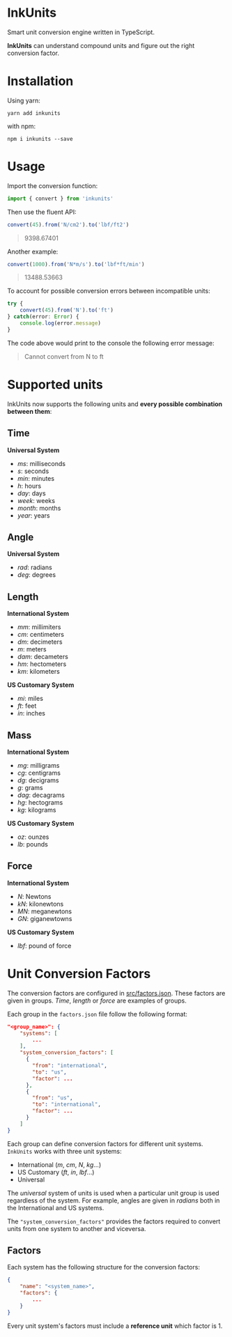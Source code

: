# InkUnits
Smart unit conversion engine written in TypeScript.

**InkUnits** can understand compound units and figure out the right conversion factor. 

# Installation

Using yarn:

```
yarn add inkunits
```

with npm:

```
npm i inkunits --save
```

# Usage
Import the conversion function:

```ts
import { convert } from 'inkunits'
```

Then use the fluent API:

```ts
convert(45).from('N/cm2').to('lbf/ft2')
```
> 9398.67401

Another example:

```ts
convert(1000).from('N*m/s').to('lbf*ft/min')
```
> 13488.53663


To account for possible conversion errors between incompatible units:

```ts
try {
    convert(45).from('N').to('ft')
} catch(error: Error) {
    console.log(error.message)
}
```
The code above would print to the console the following error message:
> Cannot convert from N to ft

# Supported units

InkUnits now supports the following units and **every possible combination between them**:

## Time

**Universal System**

- _ms_: milliseconds
- _s_: seconds
- _min_: minutes
- _h_: hours
- _day_: days
- _week_: weeks
- _month_: months
- _year_: years

## Angle

**Universal System**

- _rad_: radians
- _deg_: degrees

## Length

**International System**

- _mm_: millimiters
- _cm_: centimeters
- _dm_: decimeters
- _m_: meters
- _dam_: decameters
- _hm_: hectometers
- _km_: kilometers

**US Customary System**

- _mi_: miles
- _ft_: feet
- _in_: inches

## Mass

**International System**

- _mg_: milligrams
- _cg_: centigrams
- _dg_: decigrams
- _g_: grams
- _dag_: decagrams
- _hg_: hectograms
- _kg_: kilograms

**US Customary System**

- _oz_: ounzes
- _lb_: pounds

## Force

**International System**

- _N_: Newtons
- _kN_: kilonewtons
- _MN_: meganewtons
- _GN_: giganewtowns

**US Customary System**

- _lbf_: pound of force


# Unit Conversion Factors

The conversion factors are configured in [src/factors.json](src/factors.json).
These factors are given in groups. 
_Time_, _length_ or _force_ are examples of groups.

Each group in the `factors.json` file follow the following format:

```json
"<group_name>": {
    "systems": [
        ...
    ],
    "system_conversion_factors": [
      {
        "from": "international",
        "to": "us",
        "factor": ...
      },
      {
        "from": "us",
        "to": "international",
        "factor": ...
      }
    ]
}
```

Each group can define conversion factors for different unit systems.
`InkUnits` works with three unit systems:

- International (_m_, _cm_, _N_, _kg_...)
- US Customary (_ft_, _in_, _lbf_...)
- Universal

The _universal_ system of units is used when a particular unit group is used regardless of the system. 
For example, angles are given in _radians_ both in the International and US systems.

The `"system_conversion_factors"` provides the factors required to convert units from one system to another and viceversa.

## Factors

Each system has the following structure for the conversion factors:

```json
{
    "name": "<system_name>",
    "factors": {
        ...
    }
}
```

Every unit system's factors must include a **reference unit** which factor is 1.
